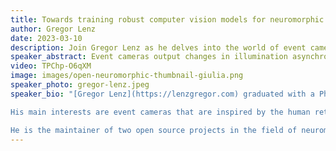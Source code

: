```yaml
---
title: Towards training robust computer vision models for neuromorphic hardware
author: Gregor Lenz
date: 2023-03-10
description: Join Gregor Lenz as he delves into the world of event cameras and spiking neural networks, exploring their potential for low-power applications on SynSense's Speck chip. Discover the challenges in data, training, and deployment stages. Don't miss this talk on training robust computer vision models for neuromorphic hardware.
speaker_abstract: Event cameras output changes in illumination asynchronously rather than frames at a certain interval. For computer vision tasks, this data can be processed efficiently using spiking neural networks, which promise very-low-power applications. To harness the potential of such models, we have to execute them on specialised neuromorphic hardware. In this talk we look into the data, training and deployment stages that are related to SynSense's Speck chip and the challenges that arise in each of those.
video: TPChp-O6qXM
image: images/open-neuromorphic-thumbnail-giulia.png
speaker_photo: gregor-lenz.jpeg
speaker_bio: "[Gregor Lenz](https://lenzgregor.com) graduated with a Ph.D. in neuromorphic engineering from Sorbonne University. He thinks that technology can learn a thing or two from how biological systems process information.

His main interests are event cameras that are inspired by the human retina and spiking neural networks that mimic human brain in an effort to teach machines to compute a bit more like humans do. At the very least there are some power efficiency gains to be made, but hopefully more! Also he loves to build open source software for spike-based machine learning. You can find more information on his personal website.

He is the maintainer of two open source projects in the field of neuromorphic computing, [Tonic](https://tonic.readthedocs.io) and [expelliarmus](https://expelliarmus.readthedocs.io)."
---
```

